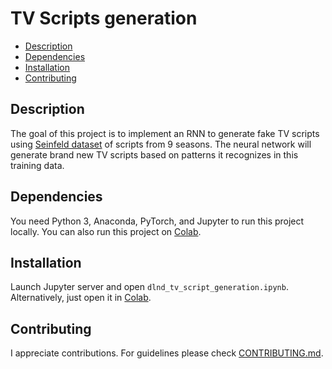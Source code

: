 # TV Scripts generation

* [Description](#description)
* [Dependencies](#dependencies)
* [Installation](#installation)
* [Contributing](#contributing)

## Description

The goal of this project is to implement an RNN to generate fake TV scripts using [Seinfeld dataset](https://www.kaggle.com/thec03u5/seinfeld-chronicles#scripts.csv) of scripts from 9 seasons. The neural network will generate brand new TV scripts based on patterns it recognizes in this training data.

## Dependencies

You need Python 3, Anaconda, PyTorch, and Jupyter to run this project locally. You can also run this project on [Colab](https://colab.research.google.com).

## Installation

Launch Jupyter server and open `dlnd_tv_script_generation.ipynb`. Alternatively, just open it in [Colab](https://colab.research.google.com).

## Contributing

I appreciate contributions. For guidelines please check [CONTRIBUTING.md](CONTRIBUTING.md).
